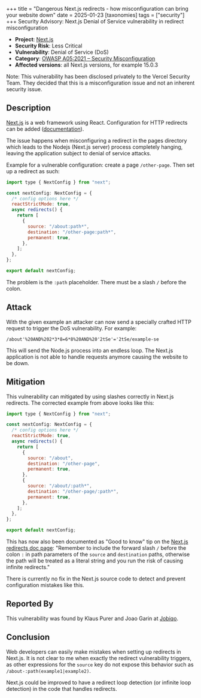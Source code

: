 +++
title = "Dangerous Next.js redirects - how misconfiguration can bring your website down"
date = 2025-01-23
[taxonomies]
tags = ["security"]
+++
Security Advisory: Next.js Denial of Service vulnerability in redirect misconfiguration

* **Project**: [Next.js](https://nextjs.org/)
* **Security Risk**: Less Critical
* **Vulnerability**: Denial of Service (DoS)
* **Category**: [OWASP A05:2021 – Security Misconfiguration](https://owasp.org/Top10/A05_2021-Security_Misconfiguration/)
* **Affected versions**: all Next.js versions, for example 15.0.3

Note: This vulnerability has been disclosed privately to the Vercel Security Team. They decided that this is a misconfiguration issue and not an inherent security issue.

<!-- more -->

## Description

[Next.js](https://nextjs.org/) is a web framework using React. Configuration for HTTP redirects can be added ([documentation](https://nextjs.org/docs/pages/api-reference/config/next-config-js/redirects)).

The issue happens when misconfiguring a redirect in the pages directory which leads to the Nodejs (Next.js server) process completely hanging, leaving the application subject to denial of service attacks.

Example for a vulnerable configuration: create a page `/other-page`. Then set up a redirect as such:

```js
import type { NextConfig } from "next";

const nextConfig: NextConfig = {
  /* config options here */
  reactStrictMode: true,
  async redirects() {
    return [
      {
        source: "/about:path*",
        destination: "/other-page:path*",
        permanent: true,
      },
    ];
  },
};

export default nextConfig;
```

The problem is the `:path` placeholder. There must be a slash `/` before the colon.

## Attack

With the given example an attacker can now send a specially crafted HTTP request to trigger the DoS vulnerability. For example:

```
/about'%20AND%202*3*8=6*8%20AND%20'2tSe'='2tSe/example-se
```

This will send the Node.js process into an endless loop. The Next.js application is not able to handle requests anymore causing the website to be down.

## Mitigation

This vulnerability can mitigated by using slashes correctly in Next.js redirects. The corrected example from above looks like this:

```js
import type { NextConfig } from "next";

const nextConfig: NextConfig = {
  /* config options here */
  reactStrictMode: true,
  async redirects() {
    return [
      {
        source: "/about",
        destination: "/other-page",
        permanent: true,
      },
      {
        source: "/about/:path*",
        destination: "/other-page/:path*",
        permanent: true,
      },
    ];
  },
};

export default nextConfig;
```

This has now also been documented as "Good to know" tip on the [Next.js redirects doc page](https://nextjs.org/docs/pages/api-reference/config/next-config-js/redirects): "Remember to include the forward slash `/` before the colon `:` in path parameters of the `source` and `destination` paths, otherwise the path will be treated as a literal string and you run the risk of causing infinite redirects."

There is currently no fix in the Next.js source code to detect and prevent configuration mistakes like this.

## Reported By

This vulnerability was found by Klaus Purer and Joao Garin at [Jobiqo](https://www.jobiqo.com/).

## Conclusion

Web developers can easily make mistakes when setting up redirects in Next.js. It is not clear to me when exactly the redirect vulnerability triggers, as other expressions for the `source` key do not expose this behavior such as `/about-:path(example1|example2)`.

Next.js could be improved to have a redirect loop detection (or infinite loop detection) in the code that handles redirects.
